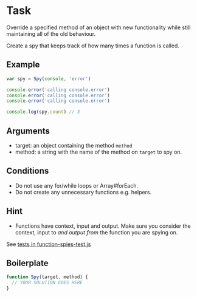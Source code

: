 # Task

Override a specified method of an object with new functionality while still maintaining all of the old behaviour.

Create a spy that keeps track of how many times a function is called.

## Example

```js
var spy = Spy(console, 'error')

console.error('calling console.error')
console.error('calling console.error')
console.error('calling console.error')

console.log(spy.count) // 3
```

## Arguments

* target: an object containing the method `method`
* method: a string with the name of the method on `target` to spy on.

## Conditions

* Do not use any for/while loops or Array#forEach.
* Do not create any unnecessary functions e.g. helpers.

## Hint

* Functions have context, input and output. Make sure you consider the context, input to *and output from* the function you are spying on.

See [tests in function-spies-test.js]()

## Boilerplate

```js
function Spy(target, method) {
  // YOUR SOLUTION GOES HERE
}
```
